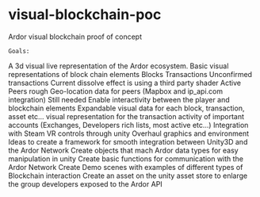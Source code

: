 # visual-blockchain-poc
Ardor visual blockchain proof of concept

	Goals:
A 3d visual live representation of the Ardor ecosystem.
Basic visual representations of block chain elements
Blocks
Transactions
Unconfirmed transactions
Current dissolve effect is using a third party shader
Active Peers
rough Geo-location data for peers (Mapbox and ip_api.com integration)
Still needed
Enable interactivity between the player and blockchain elements
Expandable visual data for each block, transaction, asset etc...
visual representation for the transaction activity of important accounts (Exchanges, Developers rich lists, most active etc...)
Integration with Steam VR controls through unity
Overhaul graphics and environment
Ideas to create a framework for smooth integration between Unity3D and the Ardor Network
Create objects that mach Ardor data types for easy manipulation in unity
Create basic functions for communication with the Ardor Network
Create Demo scenes with examples of different types of Blockchain interaction
Create an asset on the unity asset store to enlarge the group developers exposed to the Ardor API







